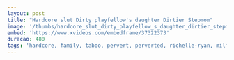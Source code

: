 ```yaml
---
layout: post
title: "Hardcore slut Dirty playfellow's daughter Dirtier Stepmom"
image: '/thumbs/hardcore_slut_dirty_playfellow_s_daughter_dirtier_stepmom.jpg'
embed: 'https://www.xvideos.com/embedframe/37322373'
duracao: 480
tags: 'hardcore, family, taboo, pervert, perverted, richelle-ryan, milfporn, brenna-sparks'
---
```

